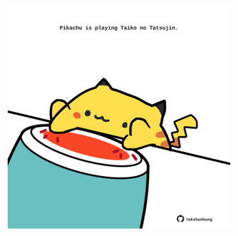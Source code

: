<!-- built at 18/07/2024, 13:03:16 UTC -->
<p align="center">
  <img width="500" height="500" src="./ReadmeImage.svg">
</p>
